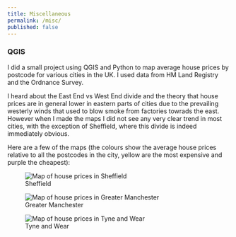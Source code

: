 ```yaml
---
title: Miscellaneous
permalink: /misc/
published: false
---
```


### QGIS
I did a small project using QGIS and Python to map average house prices by postcode for various cities in the UK. I used data from HM Land Registry and the Ordnance Survey.

I heard about the East End vs West End divide and the theory that house prices are in general lower in eastern parts of cities due to the prevailing westerly winds that used to blow smoke from factories towrads the east.
However when I made the maps I did not see any very clear trend in most cities, with the exception of Sheffield, where this divide is indeed immediately obvious.

Here are a few of the maps (the colours show the average house prices relative to all the postcodes in the city, yellow are the most expensive and purple the cheapest):

<figure>
    <img src="../../files/img/sheffield.png" alt="Map of house prices in Sheffield">
    <figcaption>Sheffield</figcaption>
</figure>

<figure>
    <img src="../../files/img/manchester.png" alt="Map of house prices in Greater Manchester">
    <figcaption>Greater Manchester</figcaption>
</figure>

<figure>
    <img src="../../files/img/tyne-wear.png" alt="Map of house prices in Tyne and Wear">
    <figcaption>Tyne and Wear</figcaption>
</figure>
